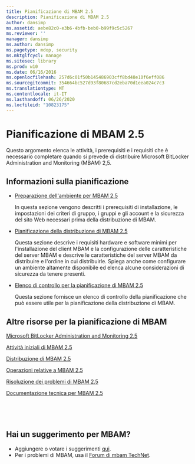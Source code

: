 ```yaml
---
title: Pianificazione di MBAM 2.5
description: Pianificazione di MBAM 2.5
author: dansimp
ms.assetid: aebe82c0-e3b6-4bfb-beb0-b99f9c5c5267
ms.reviewer: ''
manager: dansimp
ms.author: dansimp
ms.pagetype: mdop, security
ms.mktglfcycl: manage
ms.sitesec: library
ms.prod: w10
ms.date: 06/16/2016
ms.openlocfilehash: 257d6c01f50b145486903cff8bd48e10f6eff086
ms.sourcegitcommit: 354664bc527d93f80687cd2eba70d1eea024c7c3
ms.translationtype: MT
ms.contentlocale: it-IT
ms.lasthandoff: 06/26/2020
ms.locfileid: "10823175"
---
```

# Pianificazione di MBAM 2.5


Questo argomento elenca le attività, i prerequisiti e i requisiti che è necessario completare quando si prevede di distribuire Microsoft BitLocker Administration and Monitoring (MBAM) 2,5.

## Informazioni sulla pianificazione


-   [Preparazione dell'ambiente per MBAM 2.5](preparing-your-environment-for-mbam-25.md)

    In questa sezione vengono descritti i prerequisiti di installazione, le impostazioni dei criteri di gruppo, i gruppi e gli account e la sicurezza del sito Web necessari prima della distribuzione di MBAM.

-   [Pianificazione della distribuzione di MBAM 2.5](planning-to-deploy-mbam-25.md)

    Questa sezione descrive i requisiti hardware e software minimi per l'installazione del client MBAM e la configurazione delle caratteristiche del server MBAM e descrive le caratteristiche del server MBAM da distribuire e l'ordine in cui distribuirle. Spiega anche come configurare un ambiente altamente disponibile ed elenca alcune considerazioni di sicurezza da tenere presenti.

-   [Elenco di controllo per la pianificazione di MBAM 2.5](mbam-25-planning-checklist.md)

    Questa sezione fornisce un elenco di controllo della pianificazione che può essere utile per la pianificazione della distribuzione di MBAM.

## <a href="" id="other-resources-for-planning-for-mbam-"></a>Altre risorse per la pianificazione di MBAM


[Microsoft BitLocker Administration and Monitoring 2.5](index.md)

[Attività iniziali di MBAM 2.5](getting-started-with-mbam-25.md)

[Distribuzione di MBAM 2.5](deploying-mbam-25.md)

[Operazioni relative a MBAM 2.5](operations-for-mbam-25.md)

[Risoluzione dei problemi di MBAM 2.5](troubleshooting-mbam-25.md)

[Documentazione tecnica per MBAM 2.5](technical-reference-for-mbam-25.md)



 

 
## Hai un suggerimento per MBAM?
- Aggiungere o votare i suggerimenti [qui](http://mbam.uservoice.com/forums/268571-microsoft-bitlocker-administration-and-monitoring). 
- Per i problemi di MBAM, usa il [Forum di mbam TechNet](https://social.technet.microsoft.com/Forums/home?forum=mdopmbam).




